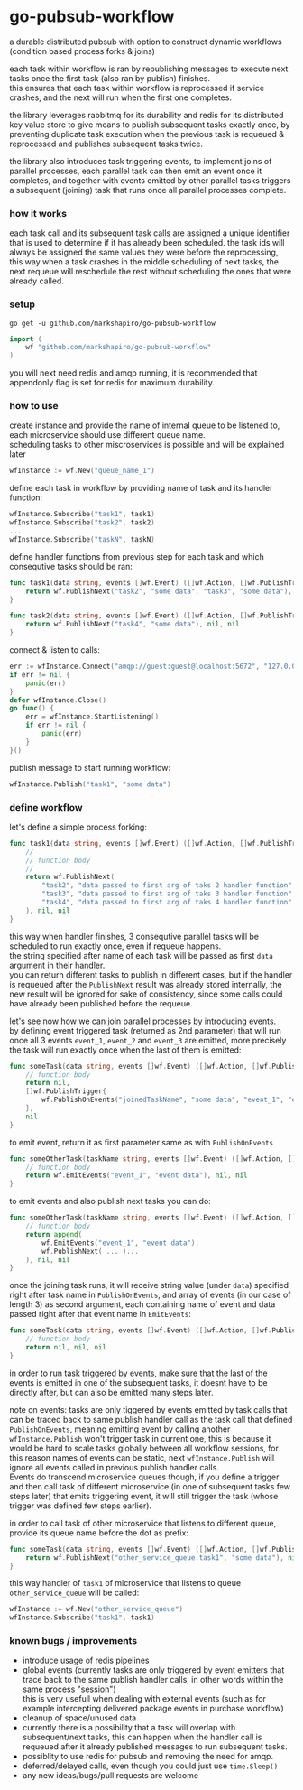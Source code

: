 # go-pubsub-workflow

a durable distributed pubsub with option to construct dynamic workflows (condition based process forks & joins)

each task within workflow is ran by republishing messages to execute next tasks once the first task (also ran by publish) finishes.
<br>this ensures that each task within workflow is reprocessed if service crashes, and the next will run when the first one completes.

the library leverages rabbitmq for its durability and redis for its distributed key value store to give means to publish subsequent tasks exactly once, by preventing duplicate task execution when the previous task is requeued & reprocessed and publishes subsequent tasks twice.

the library also introduces task triggering events, to implement joins of parallel processes, each parallel task can then emit an event once it completes, and together with events emitted by other parallel tasks triggers a subsequent (joining) task that runs once all parallel processes complete.

### how it works

each task call and its subsequent task calls are assigned a unique identifier that is used to determine if it has already been scheduled.
the task ids will always be assigned the same values they were before the reprocessing, this way when a task crashes in the middle scheduling of next tasks, the next requeue will reschedule the rest without scheduling the ones that were already called.

### setup

`go get -u github.com/markshapiro/go-pubsub-workflow`

```go
import (
	wf "github.com/markshapiro/go-pubsub-workflow"
)
```

you will next need redis and amqp running, it is recommended that appendonly flag is set for redis for maximum durability.

### how to use

create instance and provide the name of internal queue to be listened to, each microservice should use different queue name.
<br>scheduling tasks to other miscroservices is possible and will be explained later
```go
wfInstance := wf.New("queue_name_1")
```
define each task in workflow by providing name of task and its handler function:
```go
wfInstance.Subscribe("task1", task1)
wfInstance.Subscribe("task2", task2)
...
wfInstance.Subscribe("taskN", taskN)
```
define handler functions from previous step for each task and which consequtive tasks should be ran:
``` go
func task1(data string, events []wf.Event) ([]wf.Action, []wf.PublishTrigger, error) {
    return wf.PublishNext("task2", "some data", "task3", "some data"), nil, nil
}

func task2(data string, events []wf.Event) ([]wf.Action, []wf.PublishTrigger, error) {
    return wf.PublishNext("task4", "some data"), nil, nil
}
```
connect & listen to calls:
```go
err := wfInstance.Connect("amqp://guest:guest@localhost:5672", "127.0.0.1:6379")
if err != nil {
    panic(err)
}
defer wfInstance.Close()
go func() {
    err = wfInstance.StartListening()
    if err != nil {
        panic(err)
    }
}()
```
publish message to start running workflow:
```go
wfInstance.Publish("task1", "some data")
```

### define workflow

let's define a simple process forking:
```go
func task1(data string, events []wf.Event) ([]wf.Action, []wf.PublishTrigger, error) {
    //
    // function body
    //
    return wf.PublishNext(
        "task2", "data passed to first arg of taks 2 handler function",
        "task3", "data passed to first arg of taks 3 handler function",
        "task4", "data passed to first arg of taks 4 handler function"
    ), nil, nil
}
```
this way when handler finishes, 3 consequtive parallel tasks will be scheduled to run exactly once, even if requeue happens.
<br/>the string specified after name of each task will be passed as first `data` argument in their handler.
<br>you can return different tasks to publish in different cases, but if the handler is requeued after the `PublishNext` result was already stored internally, the new result will be ignored for sake of consistency, since some calls could have already been published before the requeue.

let's see now how we can join parallel processes by introducing events.
<br/>by defining event triggered task (returned as 2nd parameter) that will run once all 3 events `event_1`, `event_2` and `event_3` are emitted, more precisely the task will run exactly once when the last of them is emitted:
```go
func someTask(data string, events []wf.Event) ([]wf.Action, []wf.PublishTrigger, error) {
    // function body
    return nil,
    []wf.PublishTrigger{
        wf.PublishOnEvents("joinedTaskName", "some data", "event_1", "event_2", "event_3"),
    },
    nil
}
```
to emit event, return it as first parameter same as with `PublishOnEvents`
```go
func someOtherTask(taskName string, events []wf.Event) ([]wf.Action, []wf.PublishTrigger, error) {
    // function body
    return wf.EmitEvents("event_1", "event data"), nil, nil
}
```
to emit events and also publish next tasks you can do:
```go
func someOtherTask(taskName string, events []wf.Event) ([]wf.Action, []wf.PublishTrigger, error) {
    // function body
    return append(
        wf.EmitEvents("event_1", "event data"),
        wf.PublishNext( ... )...
    ), nil, nil
}
```
once the joining task runs, it will receive string value (under `data`) specified right after task name in `PublishOnEvents`,
and array of events (in our case of length 3) as second argument, each containing name of event and data passed right after that event name in `EmitEvents`:
```go
func someTask(data string, events []wf.Event) ([]wf.Action, []wf.PublishTrigger, error) {
    // function body
    return nil, nil, nil
}
```
in order to run task triggered by events, make sure that the last of the events is emitted in one of the subsequent tasks, it doesnt have to be directly after, but can also be emitted many steps later.

note on events: tasks are only tiggered by events emitted by task calls that can be traced back to same publish handler call as the task call that defined `PublishOnEvents`, meaning emitting event by calling another `wfInstance.Publish` won't trigger task in current one, this is because it would be hard to scale tasks globally between all workflow sessions, for this reason names of events can be static, next `wfInstance.Publish` will ignore all events called in previous publish handler calls.
<br/>Events do transcend microservice queues though, if you define a trigger and then call task of different microservice (in one of subsequent tasks few steps later) that emits triggering event, it will still trigger the task (whose trigger was defined few steps earlier).

in order to call task of other microservice that listens to different queue, provide its queue name before the dot as prefix:
```go
func someTask(data string, events []wf.Event) ([]wf.Action, []wf.PublishTrigger, error) {
    return wf.PublishNext("other_service_queue.task1", "some data"), nil, nil
}
```
this way handler of `task1` of microservice that listens to queue `other_service_queue` will be called:
```go
wfInstance := wf.New("other_service_queue")
wfInstance.Subscribe("task1", task1)
```

### known bugs / improvements
- introduce usage of redis pipelines
- global events (currently tasks are only triggered by event emitters that trace back to the same publish handler calls, in other words within the same process "session")
<br/>this is very usefull when dealing with external events (such as for example intercepting delivered package events in purchase workflow)
- cleanup of space/unused data
- currently there is a possibility that a task will overlap with subsequent/next tasks, this can happen when the handler call is requeued after it already published messages to run subsequent tasks.
- possiblity to use redis for pubsub and removing the need for amqp.
- deferred/delayed calls, even though you could just use `time.Sleep()`
- any new ideas/bugs/pull requests are welcome